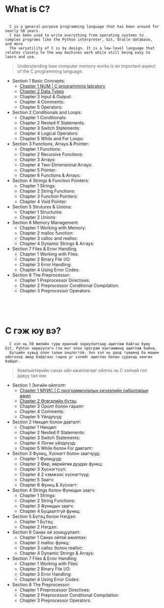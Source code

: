 # What is C?

```
  
  C is a general-purpose programming language that has been around for nearly 50 years.
  C has been used to write everything from operating systems to complex programs like the Python interpreter, Git, Oracle database, and more
  The versatility of C is by design. It is a low-level language that relates closely to the way machines work while still being easy to learn and use.

```

>  Understanding how computer memory works is an important aspect of the C programming language.

* Section 1 Basic Concepts:
  - <a href="section1/chap1">Chapter 1 NUM | C programming labratory</a>
  - <a href="section1/chap2">Chapter 2 Data Types</a>
  - Chapter 3 Input & Output:
  - Chapter 4 Comments:
  - Chapter 5 Operators:
* Section 2 Conditionals and Loops:
  - Chapter 1 Conditionals:
  - Chapter 2 Nested If Statements:
  - Chapter 3 Switch Statements:
  - Chapter 4 Logical Operators:
  - Chapter 5 While and For Loops:
* Section 3 Functions, Arrays & Pointer:
  - Chapter 1 Functions:
  - Chapter 2 Recursive Functions:
  - Chapter 3 Arrays:
  - Chapter 4 Two-Dimensional Arrays:
  - Chapter 5 Pointer:
  - Chapter 6 Functions & Arrays:
* Section 4 Strings & Function Pointers:
  - Chapter 1 Strings:
  - Chapter 2 String Functions:
  - Chapter 3 Function Pointers:
  - Chapter 4 Void Pointer:
* Section 5 Strutures & Unions:
  - Chapter 1 Structures:
  - Chapter 2 Unions:
* Section 6 Memory Management:
  - Chapter 1 Working with Memory:
  - Chapter 2 malloc function:
  - Chapter 3 calloc and realloc:
  - Chapter 4 Dynamic Strings & Arrays:
* Section 7 Files & Error Handling
  - Chapter 1 Working with Files:
  - Chapter 2 Binary File I/O:
  - Chapter 3 Error Handling:
  - Chapter 4 Using Error Codes:
* Section 8 The Preprocessor:
  - Chapter 1 Preprocessor Directives:
  - Chapter 2 Preprocessor Conditional Compilation:
  - Chapter 3 Preprocessor Operators:
<br>
<br>
<br>

# C гэж юу вэ?

```
  C хэл нь 50 жилийн турш ерөнхий зориулалтаар ашиглаж байгаа буюу Git, Pyhton хөрвүүлэгч гэх мэт олон програм хангамжинд ашиглаж байна. 
  Бүтцийн хувьд олон талын онцлогтой. Энэ хэл нь доод түвшинд ба машин ойлгоход амар байдгаас гадна уг хэлийг ашиглах болон сурахад хөнгөн байдаг. 
```

> Компьютерийн санах ойн ажиллагааг ойлгох нь С хэлний гол давуу тал юм.

* Section 1 Энгийн ойлголт:
  - <a href="section1/chap1">Chapter 1 МУИС | С программчлалын хичээлийн лабротарын ажил</a>
  - <a href="section1/chap2">Chapter 2 Өгөгдлийн бүтэц</a>
  - Chapter 3 Оролт болон гаралт:
  - Chapter 4 Comments:
  - Chapter 5 Үйлдлүүд:
* Section 2 Нөхцөл болон давталт:
  - Chapter 1 Нөхцөл:
  - Chapter 2 Nested If Statements:
  - Chapter 3 Switch Statements:
  - Chapter 4 Логик үйлдлүүд:
  - Chapter 5 While болон For давталт:
* Section 3 Функц, Хүснэгт болон заагчууд:
  - Chapter 1 Функцууд:
  - Chapter 2 Өөр, өөрийгөө дуудах функц:
  - Chapter 3 Хүснэгтүүп:
  - Chapter 4 2 хэмжээс хүснэгтүүд:
  - Chapter 5 Заагч:
  - Chapter 6 Функц & Хүснэгт:
* Section 4 Strings болон Функцын заагч:
  - Chapter 1 Strings:
  - Chapter 2 String Functions:
  - Chapter 3 Функцын заагч:
  - Chapter 4 Буцаалтгүй функц:
* Section 5 Бүтэц болон Нэгдэл:
  - Chapter 1 Бүтэц:
  - Chapter 2 Нэгдэл:
* Section 6 Санах ой зохицуулалт:
  - Chapter 1 Санах ойтой ажиллах:
  - Chapter 2 malloc функц:
  - Chapter 3 calloc болон realloc:
  - Chapter 4 Dynamic Strings & Arrays:
* Section 7 Files & Error Handling
  - Chapter 1 Working with Files:
  - Chapter 2 Binary File I/O:
  - Chapter 3 Error Handling:
  - Chapter 4 Using Error Codes:
* Section 8 The Preprocessor:
  - Chapter 1 Preprocessor Directives:
  - Chapter 2 Preprocessor Conditional Compilation:
  - Chapter 3 Preprocessor Operators:
